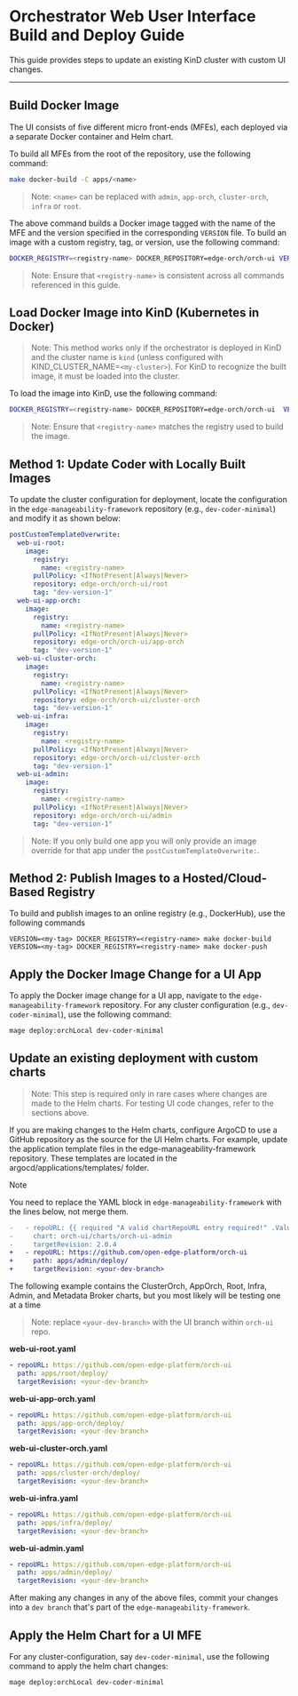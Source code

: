 # Orchestrator Web User Interface Build and Deploy Guide

This guide provides steps to update an existing KinD cluster with custom UI changes.

---

## Build Docker Image

The UI consists of five different micro front-ends (MFEs), each deployed via a separate Docker container and Helm chart.

To build all MFEs from the root of the repository, use the following command:

```bash
make docker-build -C apps/<name>
```

> Note: `<name>` can be replaced with `admin`, `app-orch`, `cluster-orch`, `infra` or `root`.

The above command builds a Docker image tagged with the name of the MFE and the version specified in the corresponding `VERSION` file. To build an image with a custom registry, tag, or version, use the following command:

```bash
DOCKER_REGISTRY=<registry-name> DOCKER_REPOSITORY=edge-orch/orch-ui VERSION=dev-version-1 make docker-build -C apps/<name> 
```

> Note: Ensure that `<registry-name>` is consistent across all commands referenced in this guide.

## Load Docker Image into KinD (Kubernetes in Docker)

> Note: This method works only if the orchestrator is deployed in KinD and the cluster name is `kind` (unless configured with KIND_CLUSTER_NAME=`<my-cluster>`). For KinD to recognize the built image, it must be loaded into the cluster.

To load the image into KinD, use the following command:

```bash
DOCKER_REGISTRY=<registry-name> DOCKER_REPOSITORY=edge-orch/orch-ui  VERSION=dev-version-1 make docker-kind-load -C apps/<name>
```

> Note: Ensure that `<registry-name>` matches the registry used to build the image.

## Method 1: Update Coder with Locally Built Images

To update the cluster configuration for deployment, locate the configuration in the `edge-manageability-framework` repository (e.g., `dev-coder-minimal`) and modify it as shown below:

```yaml
postCustomTemplateOverwrite:
  web-ui-root:
    image:
      registry:
        name: <registry-name>
      pullPolicy: <IfNotPresent|Always|Never>
      repository: edge-orch/orch-ui/root
      tag: "dev-version-1"
  web-ui-app-orch:
    image:
      registry:
        name: <registry-name>
      pullPolicy: <IfNotPresent|Always|Never>
      repository: edge-orch/orch-ui/app-orch
      tag: "dev-version-1"
  web-ui-cluster-orch:
    image:
      registry:
        name: <registry-name>
      pullPolicy: <IfNotPresent|Always|Never>
      repository: edge-orch/orch-ui/cluster-orch
      tag: "dev-version-1"
  web-ui-infra:
    image:
      registry:
        name: <registry-name>
      pullPolicy: <IfNotPresent|Always|Never>
      repository: edge-orch/orch-ui/cluster-orch
      tag: "dev-version-1"
  web-ui-admin:
    image:
      registry:
        name: <registry-name>
      pullPolicy: <IfNotPresent|Always|Never>
      repository: edge-orch/orch-ui/admin
      tag: "dev-version-1"
```

> Note: If you only build one app you will only provide an image override for that app under the `postCustomTemplateOverwrite:`.

## Method 2: Publish Images to a Hosted/Cloud-Based Registry

To build and publish images to an online registry (e.g., DockerHub), use the following commands

```shell
VERSION=<my-tag> DOCKER_REGISTRY=<registry-name> make docker-build
VERSION=<my-tag> DOCKER_REGISTRY=<registry-name> make docker-push
```

## Apply the Docker Image Change for a UI App

To apply the Docker image change for a UI app, navigate to the `edge-manageability-framework` repository. For any cluster configuration (e.g., `dev-coder-minimal`), use the following command:

```bash
mage deploy:orchLocal dev-coder-minimal
```

## Update an existing deployment with custom charts

> Note: This step is required only in rare cases where changes are made to the Helm charts. For testing UI code changes, refer to the sections above.

If you are making changes to the Helm charts, configure ArgoCD to use a GitHub repository as the source for the UI Helm charts. For example, update the application template files in the edge-manageability-framework repository. These templates are located in the argocd/applications/templates/ folder.

> [!NOTE]
> You need to replace the YAML block in `edge-manageability-framework` with the lines below,
> not merge them.
>
> ```diff
> -   - repoURL: {{ required "A valid chartRepoURL entry required!" .Values.argo.chartRepoURL }}
> -     chart: orch-ui/charts/orch-ui-admin
> -     targetRevision: 2.0.4
> +   - repoURL: https://github.com/open-edge-platform/orch-ui
> +     path: apps/admin/deploy/
> +     targetRevision: <your-dev-branch>
> ```

The following example contains the ClusterOrch, AppOrch, Root, Infra, Admin, and Metadata Broker charts, but you most likely will be testing one at a time

> Note: replace `<your-dev-branch>` with the UI branch within `orch-ui` repo.

**web-ui-root.yaml**

```yaml
- repoURL: https://github.com/open-edge-platform/orch-ui
  path: apps/root/deploy/
  targetRevision: <your-dev-branch>
```

**web-ui-app-orch.yaml**

```yaml
- repoURL: https://github.com/open-edge-platform/orch-ui
  path: apps/app-orch/deploy/
  targetRevision: <your-dev-branch>
```

**web-ui-cluster-orch.yaml**

```yaml
- repoURL: https://github.com/open-edge-platform/orch-ui
  path: apps/cluster-orch/deploy/
  targetRevision: <your-dev-branch>
```

**web-ui-infra.yaml**

```yaml
- repoURL: https://github.com/open-edge-platform/orch-ui
  path: apps/infra/deploy/
  targetRevision: <your-dev-branch>
```

**web-ui-admin.yaml**

```yaml
- repoURL: https://github.com/open-edge-platform/orch-ui
  path: apps/admin/deploy/
  targetRevision: <your-dev-branch>
```

After making any changes in any of the above files, commit your changes into a `dev branch` that's part of the `edge-manageability-framework`.

## Apply the Helm Chart for a UI MFE

For any cluster-configuration, say `dev-coder-minimal`, use the following command to apply the helm chart changes:

```bash
mage deploy:orchLocal dev-coder-minimal
```
